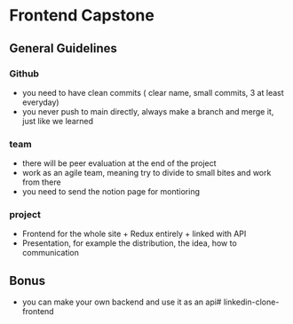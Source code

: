 # Frontend Capstone     

## General Guidelines    

### Github      
- you need to have clean commits ( clear name, small commits, 3 at least everyday)      
- you never push to main directly, always make a branch and merge it, just like we learned      

### team    
- there will be peer evaluation at the end of the project   
- work as an agile team, meaning try to divide to small bites and work from there       
- you need to send the notion page for montioring   

### project
- Frontend for the whole site + Redux entirely + linked with API    
- Presentation, for example the distribution, the idea, how to communication    

## Bonus
- you can make your own backend and use it as an api#   l i n k e d i n - c l o n e - f r o n t e n d  
 